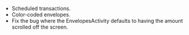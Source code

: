  * Scheduled transactions.
 * Color-coded envelopes.
 * Fix the bug where the EnvelopesActivity defaults to having the amount scrolled off the screen.
